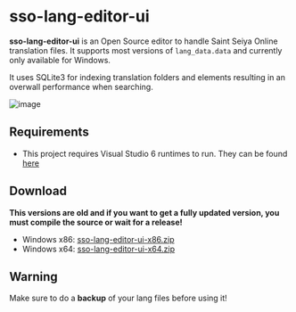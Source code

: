 # sso-lang-editor-ui

**sso-lang-editor-ui** is an Open Source editor to handle Saint Seiya Online translation files. It supports most versions of `lang_data.data` and currently only available for Windows.

It uses SQLite3 for indexing translation folders and elements resulting in an overwall performance when searching.

![image](https://github.com/user-attachments/assets/65aac6ad-78b7-4477-96b2-937f1dca37a8)

## Requirements

* This project requires Visual Studio 6 runtimes to run. They can be found [here](https://dotnet.microsoft.com/en-us/download/dotnet/6.0)

## Download

**This versions are old and if you want to get a fully updated version, you must compile the source or wait for a release!**

* Windows x86: [sso-lang-editor-ui-x86.zip](https://github.com/meruen/sso-lang-editor-ui/blob/master/bin/Release/net6.0-windows/publish/sso-lang-editor-win-x86.zip)
* Windows x64: [sso-lang-editor-ui-x64.zip](https://github.com/meruen/sso-lang-editor-ui/blob/master/bin/Release/net6.0-windows/publish/sso-lang-editor-win-x64.zip)

## Warning

Make sure to do a **backup** of your lang files before using it!
